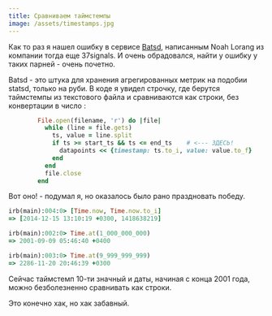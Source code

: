 ```yaml
---
title: Сравниваем таймстемпы
image: /assets/timestamps.jpg
---
```


Как то раз я нашел ошибку в сервисе [Batsd](https://github.com/noahhl/batsd), написанным Noah Lorang из компании тогда еще 37signals.
И очень обрадовался, найти у ошибку у таких парней - очень почетно.

Batsd - это штука для хранения агрегированных метрик на подобии statsd, только на руби. В коде я увидел строчку,
где берутся таймстемпы из текстового файла и сравниваются как строки, без конвертации в число [<i class="fa fa-external-link"></i>](https://github.com/noahhl/batsd/blob/3cc5e016ed1424aab0fd7d7b06bad5b2076ef4ca/lib/batsd/diskstore.rb#L56-L58):

``` ruby
        File.open(filename, 'r') do |file| 
          while (line = file.gets)
            ts, value = line.split
            if ts >= start_ts && ts <= end_ts    # <--- ЗДЕСЬ!
              datapoints << {timestamp: ts.to_i, value: value.to_f}
            end
          end
          file.close
        end
```

Вот оно! - подумал я, но оказалось было рано праздновать победу. 


``` ruby
irb(main):004:0> [Time.now, Time.now.to_i]
=> [2014-12-15 13:10:19 +0300, 1418638219]

irb(main):002:0> Time.at(1_000_000_000)
=> 2001-09-09 05:46:40 +0400

irb(main):003:0> Time.at(9_999_999_999)
=> 2286-11-20 20:46:39 +0300
```

Сейчас таймстемп 10-ти значный и даты, начиная c конца 2001 года, можно безболезненно сравнивать как строки.

Это конечно хак, но хак забавный.
